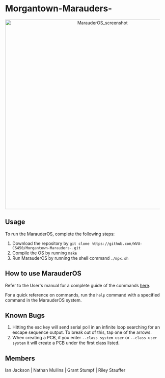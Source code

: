 # Morgantown-Marauders-
<p align="center">
  <img width="618" alt="MarauderOS_screenshot" src="https://github.com/WVU-CS450/Morgantown-Marauders-/assets/77818029/38c7d794-0bc8-4439-9fd7-f405150c44b5">
</p>

## Usage
To run the MarauderOS, complete the following steps:
1. Download the repository by `git clone https://github.com/WVU-CS450/Morgantown-Marauders-.git`
2. Compile the OS by running `make`
3. Run MarauderOS by running the shell command `./mpx.sh`

## How to use MarauderOS
Refer to the User's manual for a complete guide of the commands [here](https://github.com/WVU-CS450/Morgantown-Marauders-/blob/main/doc/UserManual.pdf).

For a quick reference on commands, run the `help` command with a specified command in the MarauderOS system.

## Known Bugs
1. Hitting the esc key will send serial poll in an infinite loop searching for an escape sequence output. To break out of this, tap one of the arrows.
2. When creating a PCB, if you enter `--class system user` or `--class user system` it will create a PCB under the first class listed.

## Members 
Ian Jackson | Nathan Mullins | Grant Stumpf | Riley Stauffer
